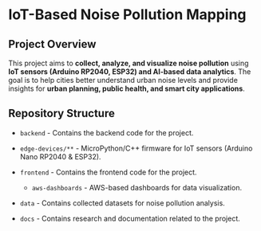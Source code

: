 # IoT-Based Noise Pollution Mapping

## Project Overview
This project aims to **collect, analyze, and visualize noise pollution** using **IoT sensors (Arduino RP2040, ESP32) and AI-based data analytics**. The goal is to help cities better understand urban noise levels and provide insights for **urban planning, public health, and smart city applications**.

## Repository Structure
- `backend` - Contains the backend code for the project.
- `edge-devices/**` - MicroPython/C++ firmware for IoT sensors (Arduino Nano RP2040 & ESP32).

- `frontend` - Contains the frontend code for the project.
    - `aws-dashboards` - AWS-based dashboards for data visualization.
- `data` - Contains collected datasets for noise pollution analysis.
- `docs` - Contains research and documentation related to the project.

